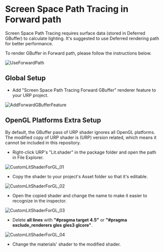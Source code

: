 Screen Space Path Tracing in Forward path
=============

Screen Space Path Tracing requires surface data (stored in Deferred GBuffer) to calculate lighting. It's suggested to use Deferred rendering path for better performance.

To render GBuffer in Forward path, please follow the instructions below.

 ![UseForwardPath](https://github.com/jiaozi158/UnitySSPathTracingURP/blob/main/Documentation/Images/OpenGL/UseForwardPath_GL.jpg)

Global Setup
-------------

- Add "Screen Space Path Tracing Forward GBuffer" renderer feature to your URP project.

 ![AddForwardGBufferFeature](https://github.com/jiaozi158/UnitySSPathTracingURP/blob/main/Documentation/Images/OpenGL/ForwardGBufferFeature.jpg)

OpenGL Platforms Extra Setup
-------------

By default, the GBuffer pass of URP shader ignores all OpenGL platforms. The modified copy of URP shader is (URP) version related, which means it cannot be included in this repository.

- Right-click URP's "Lit.shader" in the package folder and open the path in File Explorer.

 ![CustomLitShaderForGL_01](https://github.com/jiaozi158/UnitySSPathTracingURP/blob/main/Documentation/Images/OpenGL/CustomLitForGL_01.jpg)

- Copy the shader to your project's Asset folder so that it's editable.

 ![CustomLitShaderForGL_02](https://github.com/jiaozi158/UnitySSPathTracingURP/blob/main/Documentation/Images/OpenGL/CustomLitForGL_02.jpg)

- Open the copied shader and change the name to make it easier to recognize in the inspector.

 ![CustomLitShaderForGL_03](https://github.com/jiaozi158/UnitySSPathTracingURP/blob/main/Documentation/Images/OpenGL/CustomLitForGL_03.jpg)

- Delete **all lines** with **"#pragma target 4.5"** or **"#pragma exclude_renderers gles gles3 glcore"**.

 ![CustomLitShaderForGL_04](https://github.com/jiaozi158/UnitySSPathTracingURP/blob/main/Documentation/Images/OpenGL/CustomLitForGL_04.jpg)

- Change the materials' shader to the modified shader.
